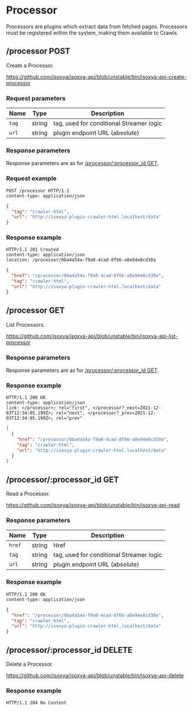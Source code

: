 # Processor

Processors are plugins which extract data from fetched pages. Processors must be registered within the system, making them available to Crawls.

## /processor POST

Create a Processor.

https://github.com/isoxya/isoxya-api/blob/unstable/bin/isoxya-api-create-processor  

### Request parameters

| Name   | Type   | Description                              |
|--------|--------|------------------------------------------|
| `tag`  | string | tag, used for conditional Streamer logic |
| `url`  | string | plugin endpoint URL (absolute)           |

### Response parameters

Response parameters are as for [/processor/:processor_id GET](#processorprocessor_id-get).

### Request example

```http
POST /processor HTTP/1.1
content-type: application/json
```

```json
{
  "tag": "crawler-html",
  "url": "http://isoxya-plugin-crawler-html.localhost/data"
}
```

### Response example

```http
HTTP/1.1 201 Created
content-type: application/json
location: /processor/0ba4a54a-f9a0-4cad-8f66-a8e94e8cd30a
```

```json
{
  "href": "/processor/0ba4a54a-f9a0-4cad-8f66-a8e94e8cd30a",
  "tag": "crawler-html",
  "url": "http://isoxya-plugin-crawler-html.localhost/data"
}
```

## /processor GET

List Processors.

https://github.com/isoxya/isoxya-api/blob/unstable/bin/isoxya-api-list-processor  

### Response parameters

Response parameters are as for [/processor/:processor_id GET](#processorprocessor_id-get).

### Response example

```http
HTTP/1.1 200 OK
content-type: application/json
link: </processor>; rel="first", </processor?_next=2021-12-03T12:34:05.199Z>; rel="next", </processor?_prev=2021-12-03T12:34:05.199Z>; rel="prev"
```

```json
[
  {
    "href": "/processor/0ba4a54a-f9a0-4cad-8f66-a8e94e8cd30a",
    "tag": "crawler-html",
    "url": "http://isoxya-plugin-crawler-html.localhost/data"
  }
]
```

## /processor/:processor_id GET

Read a Processor.

https://github.com/isoxya/isoxya-api/blob/unstable/bin/isoxya-api-read  

### Response parameters

| Name   | Type   | Description                              |
|--------|--------|------------------------------------------|
| `href` | string | Href                                     |
| `tag`  | string | tag, used for conditional Streamer logic |
| `url`  | string | plugin endpoint URL (absolute)           |

### Response example

```http
HTTP/1.1 200 OK
content-type: application/json
```

```json
{
  "href": "/processor/0ba4a54a-f9a0-4cad-8f66-a8e94e8cd30a",
  "tag": "crawler-html",
  "url": "http://isoxya-plugin-crawler-html.localhost/data"
}
```

## /processor/:processor_id DELETE

Delete a Processor.

https://github.com/isoxya/isoxya-api/blob/unstable/bin/isoxya-api-delete  

### Response example

```http
HTTP/1.1 204 No Content
```
